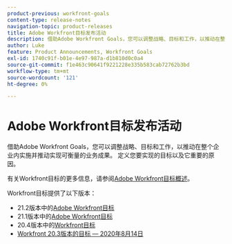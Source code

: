```yaml
---
product-previous: workfront-goals
content-type: release-notes
navigation-topic: product-releases
title: Adobe Workfront目标发布活动
description: 借助Adobe Workfront Goals，您可以调整战略、目标和工作，以推动在整个企业内实施并推动实现可衡量的业务成果。 定义您要实现的目标以及它重要的原因。
author: Luke
feature: Product Announcements, Workfront Goals
exl-id: 1740c91f-b01e-4e97-987a-d1b810d0c0a4
source-git-commit: f1e463c90641f9221228e335b583cab72762b3bd
workflow-type: tm+mt
source-wordcount: '121'
ht-degree: 0%

---
```


# Adobe Workfront目标发布活动

借助Adobe Workfront Goals，您可以调整战略、目标和工作，以推动在整个企业内实施并推动实现可衡量的业务成果。 定义您要实现的目标以及它重要的原因。

有关Workfront目标的更多信息，请参阅[Adobe Workfront目标概述](../../../workfront-goals/goal-management/wf-goals-overview.md)。

Workfront目标提供了以下版本：

* 21.2版本中的[Adobe Workfront目标](../../../product-announcements/product-releases/goals-release-activity/goals-21.2-release/goals-release-21-2.md)
* 21.1版本中的[Adobe Workfront目标](../../../product-announcements/product-releases/goals-release-activity/goals-release-21-1.md)
* 20.4版本中的[Workfront目标](../../../product-announcements/product-releases/goals-release-activity/goals-release-20-4.md)
* [Workfront 20.3版本的目标 — 2020年8月14日](../../../product-announcements/product-releases/goals-release-activity/goals-release-20-3.md)
